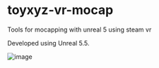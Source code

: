 # toyxyz-vr-mocap
Tools for mocapping with unreal 5 using steam vr

Developed using Unreal 5.5.

![image](https://github.com/user-attachments/assets/86d67525-ec54-4a62-91ae-34a7284a8a29)
